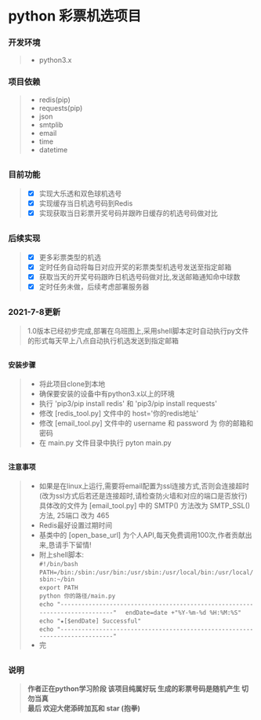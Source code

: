 # python 彩票机选项目  
### 开发环境 
>* python3.x   
 
### 项目依赖  
>* redis(pip)
>* requests(pip) 
>* json
>* smtplib
>* email
>* time
>* datetime
##
### 目前功能
>- [x] 实现大乐透和双色球机选号  
>- [x] 实现缓存当日机选号码到Redis
>- [x] 实现获取当日彩票开奖号码并跟昨日缓存的机选号码做对比
##
### 后续实现
>- [x] 更多彩票类型的机选
>- [x] 定时任务自动将每日对应开奖的彩票类型机选号发送至指定邮箱
>- [x] 获取当天的开奖号码跟昨日机选号码做对比,发送邮箱通知命中球数    
>- [x] 定时任务未做，后续考虑部署服务器
##
### 2021-7-8更新
> 1.0版本已经初步完成,部署在乌班图上,采用shell脚本定时自动执行py文件的形式每天早上八点自动执行机选发送到指定邮箱
> ##
#### 安装步骤
> * 将此项目clone到本地
> * 确保要安装的设备中有python3.x以上的环境
> * 执行 'pip3/pip install redis' 和 'pip3/pip install requests'
> * 修改 [redis_tool.py] 文件中的 host='你的redis地址'
> * 修改 [email_tool.py] 文件中的 username 和 password 为 你的邮箱和密码
> * 在 main.py 文件目录中执行 pyton main.py  
> ##
#### 注意事项
> * 如果是在linux上运行,需要将email配置为ssl连接方式,否则会连接超时(改为ssl方式后若还是连接超时,请检查防火墙和对应的端口是否放行)
>   具体改的文件为 [email_tool.py] 中的 SMTP() 方法改为 SMTP_SSL() 方法, 25端口 改为 465  
> * Redis最好设置过期时间
> * 基类中的 [open_base_url] 为个人API,每天免费调用100次,作者贡献出来,恳请手下留情!
> * 附上shell脚本:  
> `#!/bin/bash`  
>   `PATH=/bin:/sbin:/usr/bin:/usr/sbin:/usr/local/bin:/usr/local/sbin:~/bin`  
>   `export PATH`  
>   `python 你的路径/main.py`  
>   `echo "----------------------------------------------------------------------------"  `
>   `endDate=date +"%Y-%m-%d %H:%M:%S"`
>   `echo "★[$endDate] Successful"`  
>   `echo "----------------------------------------------------------------------------"`  
> * 完 
##
### 说明  
>__作者正在python学习阶段 该项目纯属好玩 生成的彩票号码是随机产生 切勿当真__   
>__最后 欢迎大佬添砖加瓦和 star (抱拳)__
